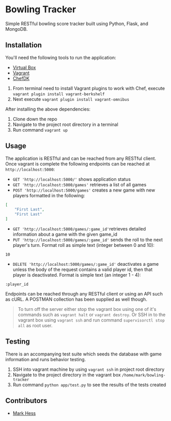 # Bowling Tracker
Simple RESTful bowling score tracker built using Python, Flask, and MongoDB.

## Installation
You'll need the following tools to run the application:

- [Virtual Box](https://www.virtualbox.org/)
- [Vagrant](https://www.vagrantup.com/downloads.html)
- [ChefDK](https://downloads.chef.io/chef-dk/)

1. From terminal need to install Vagrant plugins to work with Chef, execute `vagrant plugin install vagrant-berkshelf`
2. Next execute `vagrant plugin install vagrant-omnibus`

After installing the above dependencies:

1. Clone down the repo
2. Navigate to the project root directory in a terminal
3. Run command `vagrant up`

## Usage
The application is RESTful and can be reached from any RESTful client.  Once vagrant is complete the following endpoints can be reached at `http://localhost:5000`:

- `GET 'http://localhost:5000/'` shows application status
- `GET 'http://localhost:5000/games'` retrieves a list of all games
- `POST 'http://localhost:5000/games'` creates a new game with new players formatted in the following:
```json
[
    "First Last",
    "First Last"
]
```
- `GET 'http://localhost:5000/games/:game_id'`retrieves detailed information about a game with the given game_id
- `PUT 'http://localhost:5000/games/:game_id'` sends the roll to the next player's turn.  Format roll as simple text (integer between 0 and 10):
```
10
```
- `DELETE 'http://localhost:5000/games/:game_id'` deactivates a game unless the body of the request contains a valid player id, then that player is deactivated.  Format is simple text (an integer 1 - 4):
```
:player_id
```

Endpoints can be reached through any RESTful client or using an API such as cURL.  A POSTMAN collection has been supplied as well though.

> To turn off the server either stop the vagrant box using one of it's commands such as `vagrant halt` or `vagrant destroy`.  Or SSH in to the vagrant box using `vagrant ssh` and run command `supervisorctl stop all` as root user.

## Testing
There is an accompanying test suite which seeds the database with game information and runs behavior testing.

1. SSH into vagrant machine by using `vagrant ssh` in project root directory
2. Navigate to the project directory in the vagrant box `/home/mark/bowling-tracker`
3. Run command `python app/test.py` to see the results of the tests created

## Contributors

- [Mark Hess](https://github.com/Hessmjr)
